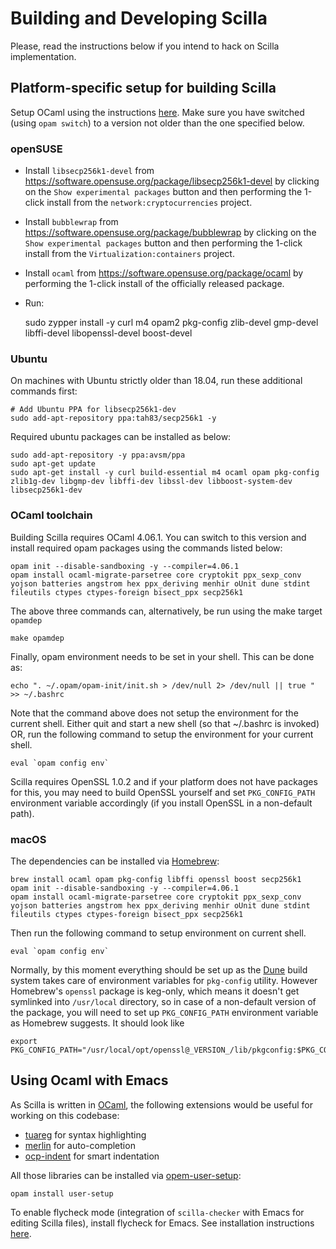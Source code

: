 # Building and Developing Scilla

Please, read the instructions below if you intend to hack on Scilla implementation.

## Platform-specific setup for building Scilla

Setup OCaml using the instructions
[here](https://github.com/realworldocaml/book/wiki/Installation-Instructions). Make
sure you have switched (using `opam switch`) to a version not older
than the one specified below.

### openSUSE

- Install `libsecp256k1-devel` from
  https://software.opensuse.org/package/libsecp256k1-devel by clicking
  on the `Show experimental packages` button and then performing the
  1-click install from the `network:cryptocurrencies` project.

- Install `bubblewrap` from
  https://software.opensuse.org/package/bubblewrap by clicking on the
  `Show experimental packages` button and then performing the 1-click
  install from the `Virtualization:containers` project.

- Install `ocaml` from https://software.opensuse.org/package/ocaml by
  performing the 1-click install of the officially released package.

- Run:

    sudo zypper install -y curl m4 opam2 pkg-config zlib-devel gmp-devel libffi-devel libopenssl-devel boost-devel

### Ubuntu

On machines with Ubuntu strictly older than 18.04, run these additional commands first:

```shell
# Add Ubuntu PPA for libsecp256k1-dev
sudo add-apt-repository ppa:tah83/secp256k1 -y
```

Required ubuntu packages can be installed as below:

```shell
sudo add-apt-repository -y ppa:avsm/ppa
sudo apt-get update
sudo apt-get install -y curl build-essential m4 ocaml opam pkg-config zlib1g-dev libgmp-dev libffi-dev libssl-dev libboost-system-dev libsecp256k1-dev
```

### OCaml toolchain

Building Scilla requires OCaml 4.06.1. You can switch to this version and install required
opam packages using the commands listed below:

```shell
opam init --disable-sandboxing -y --compiler=4.06.1
opam install ocaml-migrate-parsetree core cryptokit ppx_sexp_conv yojson batteries angstrom hex ppx_deriving menhir oUnit dune stdint fileutils ctypes ctypes-foreign bisect_ppx secp256k1
```

The above three commands can, alternatively, be run using the make target `opamdep`

```shell
make opamdep
```

Finally, opam environment needs to be set in your shell. This can be done as:

```shell
echo ". ~/.opam/opam-init/init.sh > /dev/null 2> /dev/null || true " >> ~/.bashrc
```

Note that the command above does not setup the environment for the current shell. Either
quit and start a new shell (so that ~/.bashrc is invoked) OR, run the following command 
to setup the environment for your current shell.

```shell
eval `opam config env`
```

Scilla requires OpenSSL 1.0.2 and if your platform does not have packages for this, you may need to build OpenSSL
yourself and set `PKG_CONFIG_PATH` environment variable accordingly
(if you install OpenSSL in a non-default path).

### macOS

The dependencies can be installed via [Homebrew](https://brew.sh/):

```shell
brew install ocaml opam pkg-config libffi openssl boost secp256k1
opam init --disable-sandboxing -y --compiler=4.06.1
opam install ocaml-migrate-parsetree core cryptokit ppx_sexp_conv yojson batteries angstrom hex ppx_deriving menhir oUnit dune stdint fileutils ctypes ctypes-foreign bisect_ppx secp256k1
```

Then run the following command to setup environment on current shell. 
```shell
eval `opam config env`
```

Normally, by this moment everything should be set up as the [Dune](https://dune.build) build system
takes care of environment variables for `pkg-config` utility.
However Homebrew's `openssl` package is keg-only, which means it doesn't get symlinked
into `/usr/local` directory, so in case of a non-default version of the package,
you will need to set up `PKG_CONFIG_PATH` environment variable as Homebrew suggests.
It should look like
```shell
export PKG_CONFIG_PATH="/usr/local/opt/openssl@_VERSION_/lib/pkgconfig:$PKG_CONFIG_PATH""
```

## Using Ocaml with Emacs

As Scilla is written in [OCaml](https://ocaml.org/), the following extensions would be
useful for working on this codebase:

* [tuareg](https://github.com/ocaml/tuareg) for syntax highlighting
* [merlin](https://github.com/ocaml/merlin/wiki/emacs-from-scratch) for auto-completion
* [ocp-indent](https://github.com/OCamlPro/ocp-indent) for smart indentation

All those libraries can be installed via [opem-user-setup](https://github.com/OCamlPro/opam-user-setup):

```shell
opam install user-setup
```

To enable flycheck mode (integration of `scilla-checker` with Emacs for editing Scilla files), install
flycheck for Emacs. See installation instructions [here](http://www.flycheck.org/en/latest/user/installation.html).
